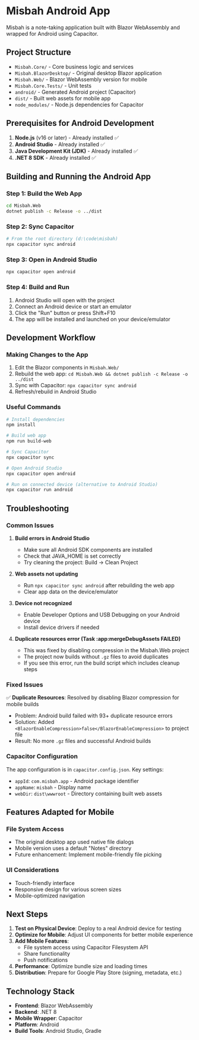 # Misbah Android App

Misbah is a note-taking application built with Blazor WebAssembly and wrapped for Android using Capacitor.

## Project Structure

- `Misbah.Core/` - Core business logic and services
- `Misbah.BlazorDesktop/` - Original desktop Blazor application
- `Misbah.Web/` - Blazor WebAssembly version for mobile
- `Misbah.Core.Tests/` - Unit tests
- `android/` - Generated Android project (Capacitor)
- `dist/` - Built web assets for mobile app
- `node_modules/` - Node.js dependencies for Capacitor

## Prerequisites for Android Development

1. **Node.js** (v16 or later) - Already installed ✅
2. **Android Studio** - Already installed ✅
3. **Java Development Kit (JDK)** - Already installed ✅
4. **.NET 8 SDK** - Already installed ✅

## Building and Running the Android App

### Step 1: Build the Web App
```bash
cd Misbah.Web
dotnet publish -c Release -o ../dist
```

### Step 2: Sync Capacitor
```bash
# From the root directory (d:\code\misbah)
npx capacitor sync android
```

### Step 3: Open in Android Studio
```bash
npx capacitor open android
```

### Step 4: Build and Run
1. Android Studio will open with the project
2. Connect an Android device or start an emulator
3. Click the "Run" button or press Shift+F10
4. The app will be installed and launched on your device/emulator

## Development Workflow

### Making Changes to the App
1. Edit the Blazor components in `Misbah.Web/`
2. Rebuild the web app: `cd Misbah.Web && dotnet publish -c Release -o ../dist`
3. Sync with Capacitor: `npx capacitor sync android`
4. Refresh/rebuild in Android Studio

### Useful Commands
```bash
# Install dependencies
npm install

# Build web app
npm run build-web

# Sync Capacitor
npx capacitor sync

# Open Android Studio
npx capacitor open android

# Run on connected device (alternative to Android Studio)
npx capacitor run android
```

## Troubleshooting

### Common Issues

1. **Build errors in Android Studio**
   - Make sure all Android SDK components are installed
   - Check that JAVA_HOME is set correctly
   - Try cleaning the project: Build → Clean Project

2. **Web assets not updating**
   - Run `npx capacitor sync android` after rebuilding the web app
   - Clear app data on the device/emulator

3. **Device not recognized**
   - Enable Developer Options and USB Debugging on your Android device
   - Install device drivers if needed

4. **Duplicate resources error (Task :app:mergeDebugAssets FAILED)**
   - This was fixed by disabling compression in the Misbah.Web project
   - The project now builds without `.gz` files to avoid duplicates
   - If you see this error, run the build script which includes cleanup steps

### Fixed Issues

✅ **Duplicate Resources**: Resolved by disabling Blazor compression for mobile builds
- Problem: Android build failed with 93+ duplicate resource errors
- Solution: Added `<BlazorEnableCompression>false</BlazorEnableCompression>` to project file
- Result: No more `.gz` files and successful Android builds

### Capacitor Configuration

The app configuration is in `capacitor.config.json`. Key settings:
- `appId`: `com.misbah.app` - Android package identifier
- `appName`: `misbah` - Display name
- `webDir`: `dist\wwwroot` - Directory containing built web assets

## Features Adapted for Mobile

### File System Access
- The original desktop app used native file dialogs
- Mobile version uses a default "Notes" directory
- Future enhancement: Implement mobile-friendly file picking

### UI Considerations
- Touch-friendly interface
- Responsive design for various screen sizes
- Mobile-optimized navigation

## Next Steps

1. **Test on Physical Device**: Deploy to a real Android device for testing
2. **Optimize for Mobile**: Adjust UI components for better mobile experience
3. **Add Mobile Features**: 
   - File system access using Capacitor Filesystem API
   - Share functionality
   - Push notifications
4. **Performance**: Optimize bundle size and loading times
5. **Distribution**: Prepare for Google Play Store (signing, metadata, etc.)

## Technology Stack

- **Frontend**: Blazor WebAssembly
- **Backend**: .NET 8
- **Mobile Wrapper**: Capacitor
- **Platform**: Android
- **Build Tools**: Android Studio, Gradle
